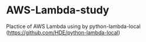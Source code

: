 # AWS-Lambda-study
Plactice of AWS Lambda using by python-lambda-local (https://github.com/HDE/python-lambda-local)
